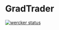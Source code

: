# GradTrader

[![wercker status](https://app.wercker.com/status/85950d5798f07cf8d9a210f630d04f94/m "wercker status")](https://app.wercker.com/project/bykey/85950d5798f07cf8d9a210f630d04f94)
